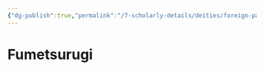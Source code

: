 ```yaml
---
{"dg-publish":true,"permalink":"/7-scholarly-details/deities/foreign-pantheons/the-sacred-dragons/fumetsurugi/"}
---
```


# Fumetsurugi
